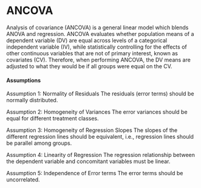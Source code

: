 ANCOVA
===========
Analysis of covariance (ANCOVA) is a general linear model which blends ANOVA and regression. ANCOVA evaluates whether population means of a dependent variable (DV) are equal across levels of a categorical independent variable (IV), while statistically controlling for the effects of other continuous variables that are not of primary interest, known as covariates (CV). 
Therefore, when performing ANCOVA, the DV means are adjusted to what they would be if all groups were equal on the CV.

#### Assumptions
Assumption 1: Normality of Residuals
The residuals (error terms) should be normally distributed.

Assumption 2: Homogeneity of Variances
The error variances should be equal for different treatment classes.

Assumption 3: Homogeneity of Regression Slopes
The slopes of the different regression lines should be equivalent, i.e., regression lines should be parallel among groups.

Assumption 4: Linearity of Regression 
The regression relationship between the dependent variable and concomitant variables must be linear.

Assumption 5: Independence of Error terms 
The error terms should be uncorrelated.

